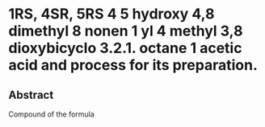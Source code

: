 # 1RS, 4SR, 5RS 4 5 hydroxy 4,8 dimethyl 8 nonen 1 yl 4 methyl 3,8 dioxybicyclo 3.2.1. octane 1 acetic acid and process for its preparation.

## Abstract
Compound of the formula